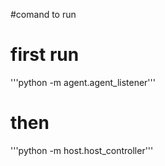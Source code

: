 #comand to run 
# first run 
'''python -m agent.agent_listener'''
# then 
'''python -m host.host_controller'''

